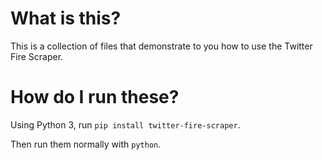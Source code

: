 # What is this?

This is a collection of files that demonstrate to you how to use the Twitter Fire Scraper.

# How do I run these?

Using Python 3, run `pip install twitter-fire-scraper`.

Then run them normally with `python`.